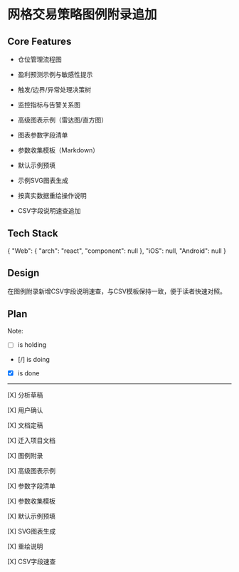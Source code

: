 # 网格交易策略图例附录追加

## Core Features

- 仓位管理流程图

- 盈利预测示例与敏感性提示

- 触发/边界/异常处理决策树

- 监控指标与告警关系图

- 高级图表示例（雷达图/直方图）

- 图表参数字段清单

- 参数收集模板（Markdown）

- 默认示例预填

- 示例SVG图表生成

- 按真实数据重绘操作说明

- CSV字段说明速查追加

## Tech Stack

{
  "Web": {
    "arch": "react",
    "component": null
  },
  "iOS": null,
  "Android": null
}

## Design

在图例附录新增CSV字段说明速查，与CSV模板保持一致，便于读者快速对照。

## Plan

Note: 

- [ ] is holding
- [/] is doing
- [X] is done

---

[X] 分析草稿

[X] 用户确认

[X] 文档定稿

[X] 迁入项目文档

[X] 图例附录

[X] 高级图表示例

[X] 参数字段清单

[X] 参数收集模板

[X] 默认示例预填

[X] SVG图表生成

[X] 重绘说明

[X] CSV字段速查
